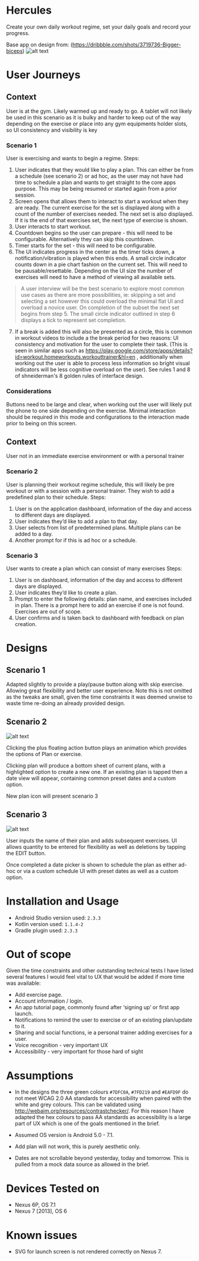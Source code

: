 # Hercules

Create your own daily workout regime, set your daily goals and record your progress.

Base app on design from: (https://dribbble.com/shots/3719736-Bigger-biceps)
![alt text](https://cdn.dribbble.com/users/140092/screenshots/3719736/iphone_7.png "Original design")




# User Journeys

## Context
 User is at the gym. Likely warmed up and ready to go. A tablet will not likely be used in this scenario as it is bulky and harder to keep out of the way depending on the exercise or place into any gym equipments holder slots, so UI consistency  and visibility is key

### Scenario 1
User is exercising and wants to begin a regime.
Steps: 
1. User indicates that they would like to play a plan. This can either be from  a schedule  (see scenario 2) or ad hoc, as the user may not have had time to schedule a plan and wants to get straight to the core apps purpose. This may be being resumed or started again from a prior session.
2. Screen opens that allows them to interact to start a workout when they are ready. The current exercise for the set is displayed along with a count of the number of exercises needed. The next set is also displayed. If it is the end of that exercises set, the next type of exercise is shown.
3. User interacts to start workout.
4. Countdown begins so the user can prepare - this will need to be configurable. Alternatively they can skip this countdown.
5. Timer starts for the set - this will need to be configurable.
6. The UI indicates progress in the center as the timer ticks down, a notification/vibration is played when this ends. A small circle indicator counts down in a pie chart fashion on the current set. This will need to be pausable/resettable.  Depending on the UI size the number of exercises will need to have a method of viewing all available sets. 

> A user interview will be the best scenario to explore most common use cases as there are more possibilities, ie: skipping a set and selecting a set however this could overload the minimal flat UI and overload a novice user.
On completion of the subset the next set begins from step 5. The small circle indicator outlined in step 6 displays a tick to represent set completion.

7. If a break is added this will also be presented as a circle, this is common in workout videos to include a the break period for two reasons: UI consistency and motivation for the user to complete their task. (This is seen in similar apps such as https://play.google.com/store/apps/details?id=workout.homeworkouts.workouttrainer&hl=en , additionally when working out the user is able to process less information so bright visual indicators will be less cognitive overload on the user). See rules 1 and 8 of shneiderman's 8 golden rules of interface design.


### Considerations
Buttons need to be large and clear, when working out the user will likely put the phone to one side depending on the exercise. Minimal interaction should be required in this mode and configurations to the interaction made prior to being on this screen.

## Context
User not in an immediate exercise environment or with a personal trainer

### Scenario 2
User is planning their workout regime schedule, this will likely be pre workout or with a session with a personal trainer. They wish to add a predefined plan to their schedule.
Steps:
1. User is on the application dashboard, information of the day and access to different days are displayed.
2. User indicates they’d like to add a plan to that day.
3. User selects from list of predetermined plans. Multiple plans can be added to a day.
4. Another prompt for if this is ad hoc or a schedule.

### Scenario 3

User wants to create a plan which can consist of many exercises
Steps:
1. User is on dashboard, information of the day and access to different days are displayed.
2. User indicates they’d like to create a plan.
3. Prompt to enter the following details: plan name, and exercises included in plan. There is a prompt here to add an exercise if one is not found. Exercises are out of scope.
4. User confirms and is taken back to dashboard with feedback on plan creation.

# Designs
## Scenario 1
Adapted slightly to provide a play/pause button along with skip exercise. Allowing great flexibility and better user experience. Note this is not omitted as the tweaks are small, given the time constraints it was deemed unwise to waste time re-doing an already provided design.
## Scenario 2
![alt text](https://image.ibb.co/ieA3ZQ/dashboard_screen.png "Custom design")

Clicking the plus floating action button plays an animation which provides the options of Plan or exercise.

Clicking plan will produce a bottom sheet of current plans, with a highlighted option to create a new one. If an existing plan is tapped then a date view will appear, containing common preset dates and a custom option.

New plan icon will present scenario 3

## Scenario 3
![alt text](https://image.ibb.co/juYCTk/plan_screen.png "Custom design")

User inputs the name of their plan and adds subsequent exercises. UI allows quantity to be entered for flexibility as well as deletions by tapping the EDIT button.

Once completed a date picker is shown to schedule the plan as either ad-hoc or via a custom schedule UI with preset dates as well as a custom option.


# Installation and Usage
* Android Studio version used: `2.3.3`
* Kotlin version used: `1.1.4-2`
* Gradle plugin used: `2.3.3`
# Out of scope
Given the time constraints and other outstanding technical tests I have listed several features I would feel vital to UX that would be added if more time was available:

* Add exercise page.
* Account information / login.
* An app tutorial page, commonly found after ‘signing up’ or first app launch.
* Notifications to remind the user to exercise or of an existing plan/update to it.
* Sharing and social functions, ie a personal trainer adding exercises for a user.
* Voice recognition - very important UX
* Accessibility - very important for those hard of sight

# Assumptions
* In the designs the three green colours `#7DFC0A`, `#7FD219` and `#EAFD9F` do not meet WCAG 2.0 AA standards for accessibility when paired with the white and grey colours. This can be validated using http://webaim.org/resources/contrastchecker/. For this reason I have adapted the hex colours to pass AA standards as accessibility is a large part of UX which is one of the goals mentioned in the brief.

* Assumed OS version is Android 5.0 - 7.1.

* Add plan will not work, this is purely aesthetic only.

* Dates are not scrollable beyond yesterday, today and tomorrow. This is pulled from a mock data source as allowed in the brief.

# Devices Tested on
* Nexus 6P, OS 7.1
* Nexus 7 [2013], OS 6

# Known issues
* SVG for launch screen is not rendered correctly on Nexus 7.

